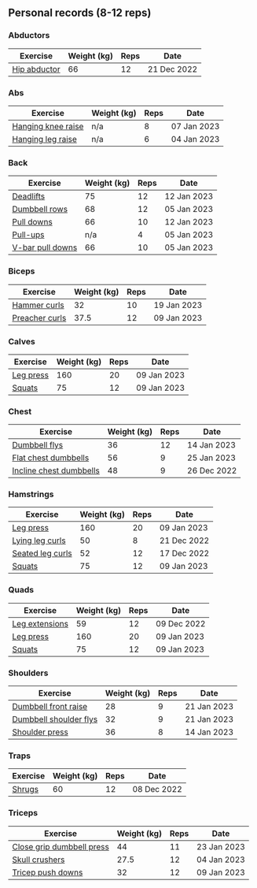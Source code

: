 ## Personal records (8-12 reps)

### Abductors

| Exercise | Weight (kg) | Reps | Date |
| -------- | ----------- | ---- | ---- |
| [Hip abductor](reports/exercises/hip-abductor.md) | 66 | 12 | 21 Dec 2022 |

### Abs

| Exercise | Weight (kg) | Reps | Date |
| -------- | ----------- | ---- | ---- |
| [Hanging knee raise](reports/exercises/hanging-knee-raise.md) | n/a | 8 | 07 Jan 2023 |
| [Hanging leg raise](reports/exercises/hanging-leg-raise.md) | n/a | 6 | 04 Jan 2023 |

### Back

| Exercise | Weight (kg) | Reps | Date |
| -------- | ----------- | ---- | ---- |
| [Deadlifts](reports/exercises/deadlifts.md) | 75 | 12 | 12 Jan 2023 |
| [Dumbbell rows](reports/exercises/dumbbell-rows.md) | 68 | 12 | 05 Jan 2023 |
| [Pull downs](reports/exercises/pull-downs.md) | 66 | 10 | 12 Jan 2023 |
| [Pull-ups](reports/exercises/pull-ups.md) | n/a | 4 | 05 Jan 2023 |
| [V-bar pull downs](reports/exercises/v-bar-pull-downs.md) | 66 | 10 | 05 Jan 2023 |

### Biceps

| Exercise | Weight (kg) | Reps | Date |
| -------- | ----------- | ---- | ---- |
| [Hammer curls](reports/exercises/hammer-curls.md) | 32 | 10 | 19 Jan 2023 |
| [Preacher curls](reports/exercises/preacher-curls.md) | 37.5 | 12 | 09 Jan 2023 |

### Calves

| Exercise | Weight (kg) | Reps | Date |
| -------- | ----------- | ---- | ---- |
| [Leg press](reports/exercises/leg-press.md) | 160 | 20 | 09 Jan 2023 |
| [Squats](reports/exercises/squats.md) | 75 | 12 | 09 Jan 2023 |

### Chest

| Exercise | Weight (kg) | Reps | Date |
| -------- | ----------- | ---- | ---- |
| [Dumbbell flys](reports/exercises/dumbbell-flys.md) | 36 | 12 | 14 Jan 2023 |
| [Flat chest dumbbells](reports/exercises/flat-chest-dumbbells.md) | 56 | 9 | 25 Jan 2023 |
| [Incline chest dumbbells](reports/exercises/incline-chest-dumbbells.md) | 48 | 9 | 26 Dec 2022 |

### Hamstrings

| Exercise | Weight (kg) | Reps | Date |
| -------- | ----------- | ---- | ---- |
| [Leg press](reports/exercises/leg-press.md) | 160 | 20 | 09 Jan 2023 |
| [Lying leg curls](reports/exercises/lying-leg-curls.md) | 50 | 8 | 21 Dec 2022 |
| [Seated leg curls](reports/exercises/seated-leg-curls.md) | 52 | 12 | 17 Dec 2022 |
| [Squats](reports/exercises/squats.md) | 75 | 12 | 09 Jan 2023 |

### Quads

| Exercise | Weight (kg) | Reps | Date |
| -------- | ----------- | ---- | ---- |
| [Leg extensions](reports/exercises/leg-extensions.md) | 59 | 12 | 09 Dec 2022 |
| [Leg press](reports/exercises/leg-press.md) | 160 | 20 | 09 Jan 2023 |
| [Squats](reports/exercises/squats.md) | 75 | 12 | 09 Jan 2023 |

### Shoulders

| Exercise | Weight (kg) | Reps | Date |
| -------- | ----------- | ---- | ---- |
| [Dumbbell front raise](reports/exercises/dumbbell-front-raise.md) | 28 | 9 | 21 Jan 2023 |
| [Dumbbell shoulder flys](reports/exercises/dumbbell-shoulder-flys.md) | 32 | 9 | 21 Jan 2023 |
| [Shoulder press](reports/exercises/shoulder-press.md) | 36 | 8 | 14 Jan 2023 |

### Traps

| Exercise | Weight (kg) | Reps | Date |
| -------- | ----------- | ---- | ---- |
| [Shrugs](reports/exercises/shrugs.md) | 60 | 12 | 08 Dec 2022 |

### Triceps

| Exercise | Weight (kg) | Reps | Date |
| -------- | ----------- | ---- | ---- |
| [Close grip dumbbell press](reports/exercises/close-grip-dumbbell-press.md) | 44 | 11 | 23 Jan 2023 |
| [Skull crushers](reports/exercises/skull-crushers.md) | 27.5 | 12 | 04 Jan 2023 |
| [Tricep push downs](reports/exercises/tricep-push-downs.md) | 32 | 12 | 09 Jan 2023 |